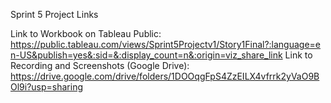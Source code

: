 Sprint 5 Project Links

Link to Workbook on Tableau Public: https://public.tableau.com/views/Sprint5Projectv1/Story1Final?:language=en-US&publish=yes&:sid=&:display_count=n&:origin=viz_share_link 
Link to Recording and Screenshots (Google Drive): https://drive.google.com/drive/folders/1DOOqgFpS4ZzEILX4vfrrk2yVaO9BOl9i?usp=sharing